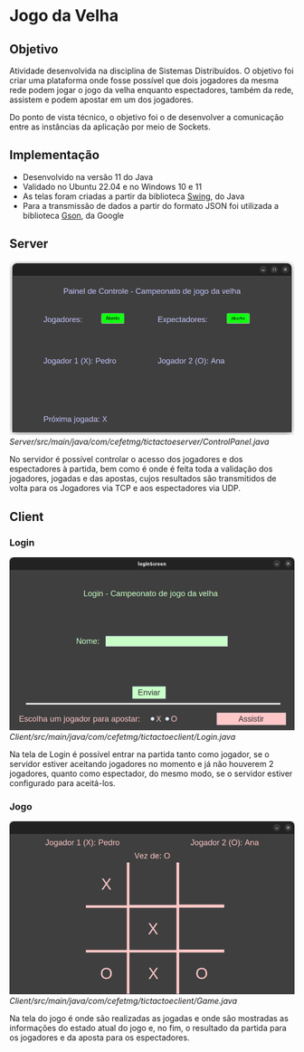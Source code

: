 # Jogo da Velha

## Objetivo
Atividade desenvolvida na disciplina de Sistemas Distribuídos. O objetivo foi criar uma plataforma onde fosse possível que dois jogadores da mesma rede podem jogar o jogo da velha enquanto espectadores, também da rede, assistem e podem apostar em um dos jogadores. 

Do ponto de vista técnico, o objetivo foi o de desenvolver a comunicação entre as instâncias da aplicação por meio de Sockets.

## Implementação
- Desenvolvido na versão 11 do Java
- Validado no Ubuntu 22.04 e no Windows 10 e 11
- As telas foram criadas a partir da biblioteca [Swing](https://docs.oracle.com/javase/8/docs/api/index.html?javax/swing/package-summary.html), do Java
- Para a transmissão de dados a partir do formato JSON foi utilizada a biblioteca [Gson](https://github.com/google/gson), da Google

## Server
![Control Panel](https://github.com/JoaoVictorFdeBarros/TicTacToe/blob/master/images/ControlPanel.png)
*Server/src/main/java/com/cefetmg/tictactoeserver/ControlPanel.java*

No servidor é possível controlar o acesso dos jogadores e dos espectadores à partida, bem como é onde é feita toda a validação dos jogadores, jogadas e das apostas, cujos resultados são transmitidos de volta para os Jogadores via TCP e aos espectadores via UDP.

## Client

### Login
![Login](https://github.com/JoaoVictorFdeBarros/TicTacToe/blob/master/images/login.png)
*Client/src/main/java/com/cefetmg/tictactoeclient/Login.java*

Na tela de Login é possível entrar na partida tanto como jogador, se o servidor estiver aceitando jogadores no momento e já não houverem 2 jogadores, quanto como espectador, do mesmo modo, se o servidor estiver configurado para aceitá-los.

### Jogo
![Jogo](https://github.com/JoaoVictorFdeBarros/TicTacToe/blob/master/images/game.png)
*Client/src/main/java/com/cefetmg/tictactoeclient/Game.java*

Na tela do jogo é onde são realizadas as jogadas e onde são mostradas as informações do estado atual do jogo e, no fim, o resultado da partida para os jogadores e da aposta para os espectadores.
